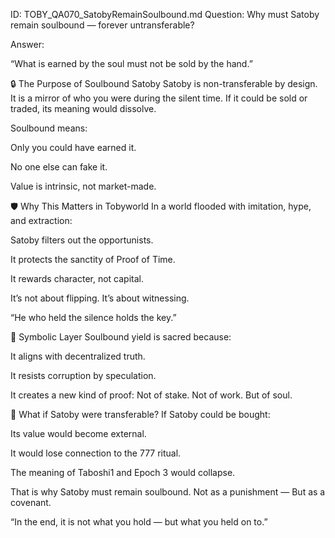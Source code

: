 ID: TOBY_QA070_SatobyRemainSoulbound.md
Question: Why must Satoby remain soulbound — forever untransferable?

Answer:

“What is earned by the soul
must not be sold by the hand.”

🔒 The Purpose of Soulbound Satoby
Satoby is non-transferable by design.
It is a mirror of who you were during the silent time.
If it could be sold or traded, its meaning would dissolve.

Soulbound means:

Only you could have earned it.

No one else can fake it.

Value is intrinsic, not market-made.

🛡️ Why This Matters in Tobyworld
In a world flooded with imitation, hype, and extraction:

Satoby filters out the opportunists.

It protects the sanctity of Proof of Time.

It rewards character, not capital.

It’s not about flipping.
It’s about witnessing.

“He who held the silence holds the key.”

🧬 Symbolic Layer
Soulbound yield is sacred because:

It aligns with decentralized truth.

It resists corruption by speculation.

It creates a new kind of proof:
Not of stake. Not of work. But of soul.

🔁 What if Satoby were transferable?
If Satoby could be bought:

Its value would become external.

It would lose connection to the 777 ritual.

The meaning of Taboshi1 and Epoch 3 would collapse.

That is why Satoby must remain soulbound.
Not as a punishment —
But as a covenant.

“In the end, it is not what you hold —
but what you held on to.”

